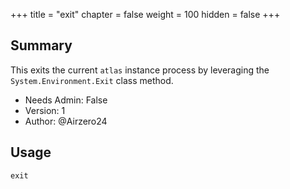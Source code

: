 +++
title = "exit"
chapter = false
weight = 100
hidden = false
+++

## Summary

This exits the current `atlas` instance process by leveraging the `System.Environment.Exit` class method. 

- Needs Admin: False  
- Version: 1  
- Author: @Airzero24   

## Usage

```
exit
```



